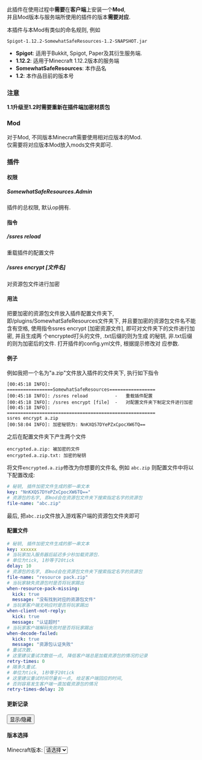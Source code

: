 此插件在使用过程中**需要**在**客户端**上安装一个**Mod**,  
并且Mod版本与服务端所使用的插件的版本**需要对应**.  

本插件与本Mod有类似的命名规则, 例如
```
Spigot-1.12.2-SomewhatSafeResources-1.2-SNAPSHOT.jar
```
* **Spigot**: 适用于Bukkit, Spigot, Paper及其衍生服务端.
* **1.12.2**: 适用于Minecraft 1.12.2版本的服务端
* **SomewhatSafeResources**: 本作品名
* **1.2**: 本作品目前的版本号

### 注意
**1.1升级至1.2时需要重新在插件端加密材质包**

### Mod

对于Mod, 不同版本Minecraft需要使用相对应版本的Mod.  
仅需要将对应版本Mod放入mods文件夹即可.

### 插件

#### 权限

##### SomewhatSafeResources.Admin

插件的总权限, 默认op拥有.

#### 指令

##### /ssres reload

重载插件的配置文件

#####  /ssres encrypt [文件名]

对资源包文件进行加密

#### 用法

把要加密的资源包文件放入插件配置文件夹下,
即/plugins/SomewhatSafeResources文件夹下,
并且要加密的资源包文件名不能含有空格,
使用指令ssres encrypt [加密资源文件],
即可对文件夹下的文件进行加密, 并且生成两
个encrypted打头的文件, .txt后缀的则为生成
的秘钥, 非.txt后缀的则为加密后的文件.
打开插件的config.yml文件, 根据提示修改对
应参数.

#### 例子

例如我把一个名为"a.zip"文件放入插件的文件夹下,
执行如下指令

```
[00:45:18 INFO]: =================SomewhatSafeResources=================
[00:45:18 INFO]: /ssres reload          -   重载插件配置
[00:45:18 INFO]: /ssres encrypt [file]  -   对配置文件夹下制定文件进行加密
[00:45:18 INFO]: =======================================================
ssres encrypt a.zip
[00:58:04 INFO]: 加密秘钥为: NnKXQS7DYePZxCpocXW6TQ==
```

之后在配置文件夹下产生两个文件
```
encrypted.a.zip: 被加密的文件
encrypted.a.zip.txt: 加密的秘钥
```

将文件`encrypted.a.zip`修改为你想要的文件名, 例如 `abc.zip`
则配置文件中将以下配置改成:
``` yaml
# 秘钥, 插件加密文件生成的那一串文本
key: "NnKXQS7DYePZxCpocXW6TQ=="
# 资源包的名字, 即mod会在资源包文件夹下搜索指定名字的资源包
file-name: "abc.zip"
```
最后, 把`abc.zip`文件放入游戏客户端的资源包文件夹即可

#### 配置文件

``` yaml
# 秘钥, 插件加密文件生成的那一串文本
key: xxxxxx
# 当玩家加入服务器后延迟多少秒加载资源包.
# 单位为tick, 1秒等于20tick
delay: 10
# 资源包的名字, 即mod会在资源包文件夹下搜索指定名字的资源包
file-name: "resource pack.zip"
# 当玩家缺失资源包时是否将玩家踢出
when-resource-pack-missing:
  kick: true
  message: "没有找到对应的资源包文件"
# 当玩家客户端无响应时是否将玩家踢出
when-client-not-reply:
  kick: true
  message: "认证超时"
# 当玩家客户端解码失败时是否将玩家踢出
when-decode-failed:
  kick: true
  message: "资源包认证失败"
# 重试次数.
# 这里建议重试次数低一点, 降低客户端总是加载资源包的情况的记录
retry-times: 0
# 隔多久重试.
# 单位为tick, 1秒等于20tick
# 这里建议重试时间尽量长一点, 给足客户端回应的时间,
# 否则容易发生客户端一直加载资源包的情况
retry-times-delay: 20
```


#### 更新记录

<button onclick="showContent('aa');">显示/隐藏</button>

<div id="aa" hidden>

2022.01.24:  
插件发布


2022.01.25:  
更新加密与读取方法  
更新1.16.5版本  
更新1.17.1版本  

2022.01.29:  
对1.12.2版本插件修复  

2022.02.05:  
修复optifine问题  
适配1.18.1

</div>

#### 版本选择

<div>
<label for="mcv">Minecraft版本:
<select id="mcv" onchange="onMcvChange(this.value)">
    <option value="none">请选择</option>
    <option value="1.18.1">1.18.1</option>
    <option value="1.17.1">1.17.1</option>
    <option value="1.16.5">1.16.5</option>
    <option value="1.12.2">1.12.2</option>
</select>
</label>
<div id="ssresvp">

</div>
<div id="ssresvm">

</div>
</div>

<div id="script" hidden>
let versions = [
"Spigot-1.12.2-SomewhatSafeResources-1.2-SNAPSHOT.jar",
"Spigot-1.16.5-SomewhatSafeResources-1.2-SNAPSHOT.jar",
"Forge-1.12.2-SomewhatSafeResources-1.2.jar",
"Forge-1.16.5-SomewhatSafeResources-1.2-SNAPSHOT.jar",
"Forge-1.17.X-SomewhatSafeResources-1.2-SNAPSHOT.jar",
"Forge-1.18.1-SomewhatSafeResources-1.2.jar"
];
function showContent(id) {
  let aa = document.getElementById(id);
  if (aa.hidden) {
    aa.hidden = '';
  } else {
    aa.hidden = 'hidden';
  }
}
function onMcvChange(value) {
  let ssresp = document.getElementById("ssresp");
  let ssresm = document.getElementById("ssresm");
  let txtp = "插件: ";
  let txtm = "Mod: ";
  if (value === '1.12.2') {
    txtp += versions[0];
    txtm += versions[2];
  } else {
    txtp += versions[1];
  }
  if (value === '1.16.5') {
    txtm += versions[3];
  } else if (value === '1.17.1') {
    txtm += versions[4];
  } else if (value === '1.18.1') {
    txtm += versions[5];
  } else if (value === 'none') {
    ssresvp.innerHTML = "";
    ssresvm.innerHTML = "";
    return;
  }
  ssresvp.innerHTML = txtp;
  ssresvm.innerHTML = txtm;
}
</div>